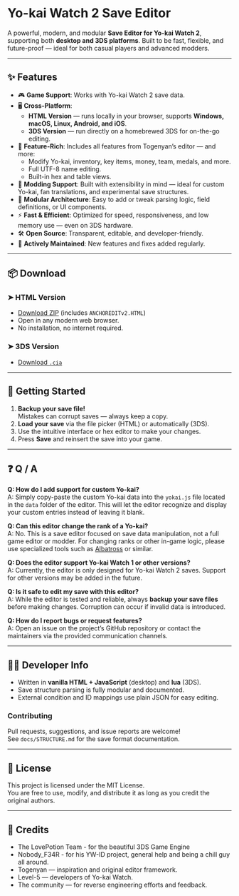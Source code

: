 # Yo-kai Watch 2 Save Editor

A powerful, modern, and modular **Save Editor for Yo-kai Watch 2**, supporting both **desktop and 3DS platforms**. Built to be fast, flexible, and future-proof — ideal for both casual players and advanced modders.

---

## ✨ Features

- 🎮 **Game Support**: Works with Yo-kai Watch 2 save data.
- 🖥️ **Cross-Platform**:  
  - **HTML Version** — runs locally in your browser, supports **Windows, macOS, Linux, Android, and iOS**.  
  - **3DS Version** — run directly on a homebrewed 3DS for on-the-go editing.
- 🔧 **Feature-Rich**: Includes all features from Togenyan’s editor — and more:
  - Modify Yo-kai, inventory, key items, money, team, medals, and more.
  - Full UTF-8 name editing.
  - Built-in hex and table views.
- 🧩 **Modding Support**: Built with extensibility in mind — ideal for custom Yo-kai, fan translations, and experimental save structures.
- 🧠 **Modular Architecture**: Easy to add or tweak parsing logic, field definitions, or UI components.
- ⚡ **Fast & Efficient**: Optimized for speed, responsiveness, and low memory use — even on 3DS hardware.
- 🛠️ **Open Source**: Transparent, editable, and developer-friendly.
- 🚧 **Actively Maintained**: New features and fixes added regularly.

---

## 📦 Download

### ➤ HTML Version
- [Download ZIP](#) (includes `ANCHOREDITv2.HTML`)
- Open in any modern web browser.
- No installation, no internet required.

### ➤ 3DS Version
- [Download `.cia`](#)

---

## 🧙 Getting Started

1. **Backup your save file!**  
   Mistakes can corrupt saves — always keep a copy.
2. **Load your save** via the file picker (HTML) or automatically (3DS).
3. Use the intuitive interface or hex editor to make your changes.
4. Press **Save** and reinsert the save into your game.

---

## ❓ Q / A

**Q: How do I add support for custom Yo-kai?**  
A: Simply copy-paste the custom Yo-kai data into the `yokai.js` file located in the `data` folder of the editor. This will let the editor recognize and display your custom entries instead of leaving it blank.

**Q: Can this editor change the rank of a Yo-kai?**  
A: No. This is a save editor focused on save data manipulation, not a full game editor or modder. For changing ranks or other in-game logic, please use specialized tools such as [Albatross](https://example.com/albatross) or similar.

**Q: Does the editor support Yo-kai Watch 1 or other versions?**  
A: Currently, the editor is only designed for Yo-kai Watch 2 saves. Support for other versions may be added in the future.

**Q: Is it safe to edit my save with this editor?**  
A: While the editor is tested and reliable, always **backup your save files** before making changes. Corruption can occur if invalid data is introduced.

**Q: How do I report bugs or request features?**  
A: Open an issue on the project’s GitHub repository or contact the maintainers via the provided communication channels.

---

## 🧑‍💻 Developer Info

- Written in **vanilla HTML + JavaScript** (desktop) and **lua** (3DS).
- Save structure parsing is fully modular and documented.
- External condition and ID mappings use plain JSON for easy editing.

### Contributing
Pull requests, suggestions, and issue reports are welcome!  
See `docs/STRUCTURE.md` for the save format documentation.

---

## 📝 License

This project is licensed under the MIT License.  
You are free to use, modify, and distribute it as long as you credit the original authors.

---

## 🙏 Credits

- The LovePotion Team - for the beautiful 3DS Game Engine
- Nobody_F34R - for his YW-ID project, general help and being a chill guy all around.
- Togenyan — inspiration and original editor framework.
- Level-5 — developers of Yo-kai Watch.
- The community — for reverse engineering efforts and feedback.
